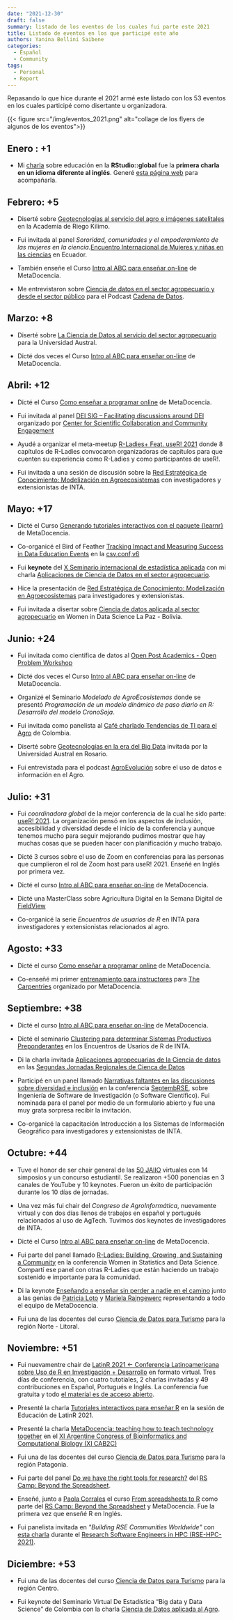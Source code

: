 ```yaml
---
date: "2021-12-30"
draft: false
summary: listado de los eventos de los cuales fui parte este 2021
title: Listado de eventos en los que participé este año
authors: Yanina Bellini Saibene
categories:
  - Español
  - Community
tags: 
  - Personal
  - Report
---
```


Repasando lo que hice durante el 2021 armé este listado con los 53 eventos en los cuales participé como disertante u organizadora.

{{< figure src="/img/eventos_2021.png" alt="collage de los flyers de algunos de los eventos">}}


## Enero : +1

*  Mi [charla](https://resources.rstudio.com/resources/rstudioglobal-2021/on-programming-teaching-and-building-interactive-tutorials-with-learnr/) sobre educación en la __RStudio::global__ fue la __primera charla en un idioma diferente al inglés__. Generé [esta página web](https://learning-learnr.netlify.app/) para acompañarla.

## Febrero: +5

* Diserté sobre [Geotecnologías al servicio del agro e imágenes satelitales](https://youtu.be/k3rS2vIZaLc) en la Academia de Riego Kilimo.

* Fui invitada al panel _Sororidad, comunidades y el empoderamiento de las mujeres en la ciencia._[Encuentro Internacional de Mujeres y niñas en las ciencias](http://www.museo-ciencia.gob.ec/i-encuentro-internacional-de-mujeres-y-ninas-en-las-ciencias/) en Ecuador.

* También enseñe el Curso [Intro al ABC para enseñar on-line](https://www.metadocencia.org/curso/intro-abc-online/) de MetaDocencia.

* Me entrevistaron sobre [Ciencia de datos en el sector agropecuario y desde el sector público](https://podcasts.google.com/feed/aHR0cHM6Ly9hdmRhdGE5OS5naXRodWIuaW8vY2FkZW5hLWRlLWRhdG9zL2F1ZGlvcy15LXJzcy9hdWRpb3MvcG9kY2FzdF9hdG9tLnhtbA/episode/aHR0cHM6Ly9hdmRhdGE5OS5naXRodWIuaW8vY2FkZW5hLWRlLWRhdG9zL2F1ZGlvcy15LXJzcy9zMDJlMzcteWFuaW5hLWJlbGxpbmkuaHRtbA?hl=es-AR&ved=2ahUKEwjCioKFsd_0AhXtr5UCHalHAiwQjrkEegQIAhAL&ep=6) para el Podcast [Cadena de Datos](https://podcasts.google.com/feed/aHR0cHM6Ly9hdmRhdGE5OS5naXRodWIuaW8vY2FkZW5hLWRlLWRhdG9zL2F1ZGlvcy15LXJzcy9hdWRpb3MvcG9kY2FzdF9hdG9tLnhtbA?sa=X&ved=0CAMQ4aUDahcKEwjQ7KqNsd_0AhUAAAAAHQAAAAAQAQ).

## Marzo: +8

* Diserté sobre [La Ciencia de Datos al servicio del sector agropecuario](https://youtu.be/KKZE-ePc21s) para la Universidad Austral.

* Dicté dos veces el Curso [Intro al ABC para enseñar on-line](https://www.metadocencia.org/curso/intro-abc-online/) de MetaDocencia.


## Abril: +12

* Dicté el Curso [Como enseñar a programar online](https://www.metadocencia.org/curso/programar/) de MetaDocencia.

* Fui invitada al panel [DEI SIG – Facilitating discussions around DEI](https://www.cscce.org/event/dei-sig-facilitating-discussions-around-dei/) organizado por [Center for Scientific Collaboration and Community Engagement](https://www.cscce.org/)

* Ayudé a organizar el meta-meetup [R-Ladies+ Feat. useR! 2021](https://blog.rladies.org/post/2021-09-24-r-ladies-feat-user-2021/) donde 8 capítulos de R-Ladies convocaron organizadoras de capítulos para que cuenten su experiencia como R-Ladies y como participantes de useR!.

* Fui invitada a una sesión de discusión sobre la [Red Estratégica de Conocimiento: Modelización en Agroecosistemas](https://docs.google.com/presentation/d/1JPAdv-ifwBc7M8MkL3iJ3NWrEy-BkKvUt1xOs9Mxq7E/edit?usp=sharing) con investigadores y extensionistas de INTA.

## Mayo: +17

* Dicté el Curso [Generando tutoriales interactivos con el paquete {learnr}](https://www.metadocencia.org/curso/learnr/) de MetaDocencia.

* Co-organicé el Bird of Feather [Tracking Impact and Measuring Success in Data Education Events](https://eventfund.codeforscience.org/tracking-impact-and-measuring-success-in-data-education-events/) en la [csv,conf,v6](https://csvconf.com/schedule/)

* Fui __keynote__ del [X Seminario internacional de estadística aplicada](https://congreso.see-ec.org/) con mi charla [Aplicaciones de Ciencia de Datos en el sector agropecuario](https://docs.google.com/presentation/d/1ZKBddp3uoYXcAofMzBAmfgfWBTtYJCrXMzMd2BZrwA8/edit?usp=sharing).

* Hice la presentación de [Red Estratégica de Conocimiento: Modelización en Agroecosistemas](https://docs.google.com/presentation/d/1kM49AA6MTjGATEBckAsd_shBq0xW7KZvNHXeYj-1HKU/edit?usp=sharing) para investigadores y extensionistas.

* Fui invitada a disertar sobre [Ciencia de datos aplicada al sector agropecuario](/talk/wisd_lapaz_2021/) en Women in Data Science La Paz - Bolivia.


## Junio: +24

* Fui invitada como científica de datos al [Open Post Academics - Open Problem Workshop](https://openpostac.org/problemworkshop/)

* Dicté dos veces el Curso [Intro al ABC para enseñar on-line](https://www.metadocencia.org/curso/intro-abc-online/) de MetaDocencia.

* Organizé el Seminario _Modelado de AgroEcosistemas_ donde se presentó _Programación de un modelo dinámico de paso diario en R: Desarrollo del modelo CronoSoja_.

* Fui invitada como panelista al [Café charlado Tendencias de TI para el Agro](https://youtu.be/cUmwCGzzXZ4) de Colombia.

* Diserté sobre [Geotecnologías en la era del Big Data](https://youtu.be/Hcocp1mYZeM) invitada por la Universidad Austral en Rosario.

* Fui entrevistada para el podcast [AgroEvolución](https://open.spotify.com/episode/7cDJJo6OcAhswDyjE0noYe?si=gS-6jmW2TSGw2tjqcVIW7g&nd=1) sobre el uso de datos e información en el Agro.


## Julio: +31

* Fui _coordinadora global_ de la mejor conferencia de la cual he sido parte: [useR! 2021](user2021.r-project.org/).  La organización pensó en los aspectos de inclusión, accesibilidad y diversidad desde el inicio de la conferencia y aunque tenemos mucho para seguir mejorando pudimos mostrar que hay muchas cosas que se pueden hacer con planificación y mucho trabajo.

* Dicté 3 cursos sobre el uso de Zoom en conferencias para las personas que cumplieron el rol de Zoom host para useR! 2021. Enseñé en Inglés por primera vez.

* Dicté el curso [Intro al ABC para enseñar on-line](https://www.metadocencia.org/curso/intro-abc-online/) de MetaDocencia.

* Dicté una MasterClass sobre Agricultura Digital en la Semana Digital de [FieldView](https://climatefieldview.com.ar/)

* Co-organicé la serie _Encuentros de usuarios de R_ en INTA para investigadores y extensionistas relacionados al agro.


## Agosto: +33

* Dicté el curso [Como enseñar a programar online](https://www.metadocencia.org/curso/programar/) de MetaDocencia. 

* Co-enseñé mi primer [entrenamiento para instructores](https://carpentries.org/blog/2021/11/metadocencia-instructor-training-espanol/) para [The Carpentries](https://carpentries.org) organizado por MetaDocencia.


## Septiembre: +38

* Dicté el curso [Intro al ABC para enseñar on-line](https://www.metadocencia.org/curso/intro-abc-online/) de MetaDocencia.

* Dicté el seminario [Clustering para determinar Sistemas Productivos Preponderantes](https://docs.google.com/presentation/d/1FdrNF2hV2OvOuuT0YxxjRu0Fb2XZ1OWxr4_TYz3Xr3o/edit?usp=sharing) en los Encuentros de Usarios de R de INTA.

* Di la charla invitada [Aplicaciones agropecuarias de la Ciencia de datos](https://docs.google.com/presentation/d/1V428U1waWSZ6jWkR_FgBTA9OXhqH0pMpKulPdTjtF_0/edit?usp=sharing) en las [Segundas Jornadas Regionales de Cienca de Datos](https://www.frp.utn.edu.ar/info2/?page_id=20394)

* Participé en un panel llamado [Narrativas faltantes en las discusiones sobre diversidad e inclusión](https://yabellini.netlify.app/es/post/rsepanel/) en la conferencia [SeptembRSE](https://septembrse.github.io/#/), sobre Ingeniería de Software de Investigación (o Software Científico). Fui nominada para el panel por medio de un formulario abierto y fue una muy grata sorpresa recibir la invitación.

* Co-organicé la capacitación Introducción a los Sistemas de Información Geográfico para investigadores y extensionistas de INTA.


## Octubre: +44

* Tuve el honor de ser chair general de las [50 JAIIO](https://50jaiio.sadio.org.ar/) virtuales con 14 simposios y un concurso estudiantil. Se realizaron +500 ponencias en 3 canales de YouTube y 10 keynotes. Fueron un éxito de participación durante los 10 días de jornadas.

* Una vez más fui chair del _Congreso de AgroInformática_, nuevamente virtual y con dos días llenos de trabajos en español y portugués relacionados al uso de AgTech.  Tuvimos dos keynotes de investigadores de INTA.

* Dicté el Curso [Intro al ABC para enseñar on-line](https://www.metadocencia.org/curso/intro-abc-online/) de MetaDocencia. 

* Fui parte del panel llamado [R-Ladies: Building, Growing, and Sustaining a Community](https://yabellini.netlify.app/post/wsds_2021/) en la conferencia Women in Statistics and Data Science.  Compartí ese panel con otras R-Ladies que están haciendo un trabajo sostenido e importante para la comunidad.

* Di la keynote [Enseñando a enseñar sin perder a nadie en el camino](https://docs.google.com/presentation/d/1CSp-YjyoxMgQYU_cXJx-JVTvY0SOFfMblkJ4RBLfrCQ/edit?usp=sharing) junto a las genias de [Patricia Loto](https://twitter.com/patriloto) y [Mariela Rajngewerc](https://twitter.com/mariela_rajng) representando a todo el equipo de MetaDocencia.

* Fui una de las docentes del curso [Ciencia de Datos para Turismo](https://dnme-minturdep.github.io/DT6_ciencia_de_datos_turismo/) para la región Norte - Litoral.

## Noviembre: +51

* Fui nuevamentre chair de [LatinR 2021 <- Conferencia Latinoamericana sobre Uso de R en Investigación + Desarrollo](https://latin-r.com/) en formato virtual. Tres días de conferencia, con cuatro tutotiales, 2 charlas invitadas y 49 contribuciones en Español, Portugués e Inglés. La conferencia fue gratuita y todo [el material es de acceso abierto](https://github.com/LatinR/presentaciones-LatinR2021#Contribuciones).

* Presenté la charla [Tutoriales interactivos para enseñar R](https://youtu.be/omU0uiuu1vE) en la sesión de Educación de LatinR 2021. 

* Presenté la charla [MetaDocencia: teaching how to teach technology together](https://docs.google.com/presentation/d/1XdYQInFoJ05R8Ufixf7_icQTQJECDdhULItcQODnKXE/edit?usp=sharing) en el [XI Argentine Congress of Bioinformatics and Computational Biology (XI CAB2C)](http://3.13.151.78/XICA2B2C/) 

* Fui una de las docentes del curso [Ciencia de Datos para Turismo](https://dnme-minturdep.github.io/DT6_ciencia_de_datos_turismo/) para la región Patagonia.

* Fui parte del panel [Do we have the right tools for research?](https://www.software.ac.uk/panel-discussion-do-we-have-right-tools-research) del [RS Camp: Beyond the Spreadsheet](https://www.software.ac.uk/RSCamp-beyond-spreadsheet).

* Enseñé, junto a [Paola Corrales](https://paocorrales.github.io/) el curso [From spreadsheets to R](https://yabellini.github.io/fromSpreadSheetToR/) como parte del [RS Camp: Beyond the Spreadsheet](https://www.software.ac.uk/RSCamp-beyond-spreadsheet) y MetaDocencia.  Fue la primera vez que enseñé R en Inglés.

* Fui panelista invitada en _"Building RSE Communities Worldwide"_ con [esta charla](https://docs.google.com/presentation/d/1mAdLdZHZQa4KNpHOe1tjqE9J_QrVnXYvvZJjiWNK_O8/edit?usp=sharing) durante el [Research Software Engineers in HPC (RSE-HPC-2021)]( https://us-rse.org/rse-hpc-2021/).

## Diciembre: +53

* Fui una de las docentes del curso [Ciencia de Datos para Turismo](https://dnme-minturdep.github.io/DT6_ciencia_de_datos_turismo/) para la región Centro.

* Fui keynote del Seminario Virtual De Estadística “Big data y Data Science” de Colombia con la charla [Ciencia de Datos aplicada al Agro](https://docs.google.com/presentation/d/1ZKBddp3uoYXcAofMzBAmfgfWBTtYJCrXMzMd2BZrwA8/edit?usp=sharing).
